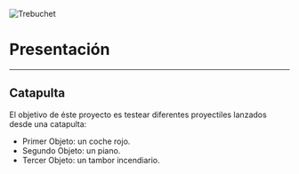 ![Trebuchet](https://m.media-amazon.com/images/I/51t3rRpN4NL._AC_.jpg)
# Presentación
***
## Catapulta
El objetivo de éste proyecto es testear diferentes proyectiles lanzados desde una catapulta:

* Primer Objeto: un coche rojo.
* Segundo Objeto: un piano.
* Tercer Objeto: un tambor incendiario.